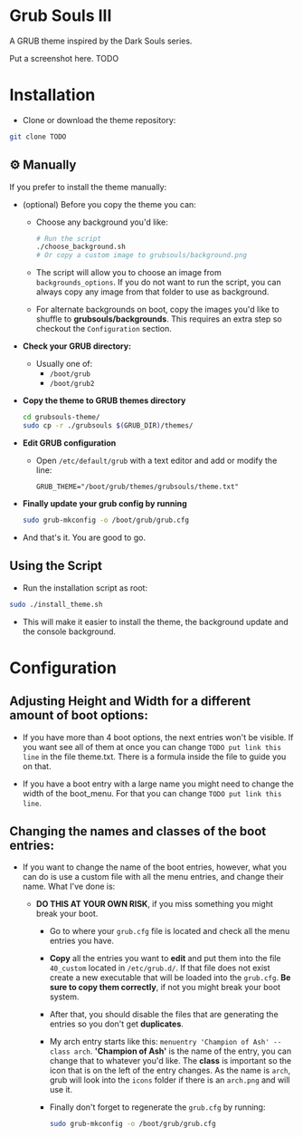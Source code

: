 # Grub Souls III 

A GRUB theme inspired by the Dark Souls series.

Put a screenshot here. TODO


# Installation

- Clone or download the theme repository:

```bash
git clone TODO
```

## ⚙️ Manually

If you prefer to install the theme manually:

- (optional) Before you copy the theme you can:

    - Choose any background you'd like:
        ```bash
        # Run the script
        ./choose_background.sh
        # Or copy a custom image to grubsouls/background.png
        ```
    - The script will allow you to choose an image from `backgrounds_options`. If you do not want to run the script, you can always copy any image from that folder to use as background.

    - For alternate backgrounds on boot, copy the images you'd like to shuffle to **grubsouls/backgrounds**. This requires an extra step so checkout the `Configuration` section.
    
- **Check your GRUB directory:**
   - Usually one of:
     - `/boot/grub`
     - `/boot/grub2`

- **Copy the theme to GRUB themes directory**
   ```bash
   cd grubsouls-theme/
   sudo cp -r ./grubsouls $(GRUB_DIR)/themes/
    ```

- **Edit GRUB configuration**
  - Open `/etc/default/grub` with a text editor and add or modify the line:
  
       ```
       GRUB_THEME="/boot/grub/themes/grubsouls/theme.txt"
    ```

- **Finally update your grub config by running** 
  ```bash
  sudo grub-mkconfig -o /boot/grub/grub.cfg
    ```

- And that's it. You are good to go.

## Using the Script

- Run the installation script as root:

```bash
sudo ./install_theme.sh
```

- This will make it easier to install the theme, the background update and the console background.

# Configuration

## Adjusting Height and Width for a different amount of boot options:

- If you have more than 4 boot options, the next entries won't be visible. If you want see all of them at once you can change `TODO put link this line` in the file theme.txt. There is a formula inside the file to guide you on that.

- If you have a boot entry with a large name you might need to change the width of the boot_menu. For that you can change `TODO put link this line`.

## Changing the names and classes of the boot entries:

- If you want to change the name of the boot entries, however, what you can do is use a custom file with all the menu entries, and change their name. 
What I've done is: 
       
    - **DO THIS AT YOUR OWN RISK**, if you miss something you might break your boot.

       - Go to where your `grub.cfg` file is located and check all the menu entries you have.

       - **Copy** all the entries you want to **edit** and put them into the file `40_custom` located in `/etc/grub.d/`. If that file does not exist create a new executable that will be loaded into the `grub.cfg`. **Be sure to copy them correctly**, if not you might break your boot system.
  
       - After that, you should disable the files that are generating the entries so you don't get **duplicates**. 
  
       - My arch entry starts like this: `menuentry 'Champion of Ash' --class arch`. **'Champion of Ash'** is the name of the entry, you can change that to whatever you'd like. The **class** is important so the icon that is on the left of the entry changes. As the name is `arch`, grub will look into the `icons` folder if there is an `arch.png` and will use it.
  
      - Finally don't forget to regenerate the `grub.cfg` by running:
        ```bash
        sudo grub-mkconfig -o /boot/grub/grub.cfg
        ```